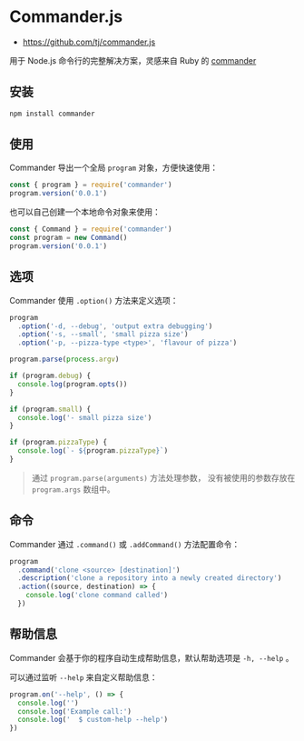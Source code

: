 # Commander.js

- <https://github.com/tj/commander.js>

用于 Node.js 命令行的完整解决方案，灵感来自 Ruby 的 [commander](https://github.com/commander-rb/commander)

## 安装

```sh
npm install commander
```

## 使用

Commander 导出一个全局 `program` 对象，方便快速使用：

```js
const { program } = require('commander')
program.version('0.0.1')
```

也可以自己创建一个本地命令对象来使用：

```js
const { Command } = require('commander')
const program = new Command()
program.version('0.0.1')
```

## 选项

Commander 使用 `.option()` 方法来定义选项：

```js
program
  .option('-d, --debug', 'output extra debugging')
  .option('-s, --small', 'small pizza size')
  .option('-p, --pizza-type <type>', 'flavour of pizza')

program.parse(process.argv)

if (program.debug) {
  console.log(program.opts())
}

if (program.small) {
  console.log('- small pizza size')
}

if (program.pizzaType) {
  console.log(`- ${program.pizzaType}`)
}
```

> 通过 `program.parse(arguments)` 方法处理参数，
> 没有被使用的参数存放在 `program.args` 数组中。

## 命令

Commander 通过 `.command()` 或 `.addCommand()` 方法配置命令：

```js
program
  .command('clone <source> [destination]')
  .description('clone a repository into a newly created directory')
  .action((source, destination) => {
    console.log('clone command called')
  })
```

## 帮助信息

Commander 会基于你的程序自动生成帮助信息，默认帮助选项是 `-h, --help` 。

可以通过监听 `--help` 来自定义帮助信息：

```js
program.on('--help', () => {
  console.log('')
  console.log('Example call:')
  console.log('  $ custom-help --help')
})
```
